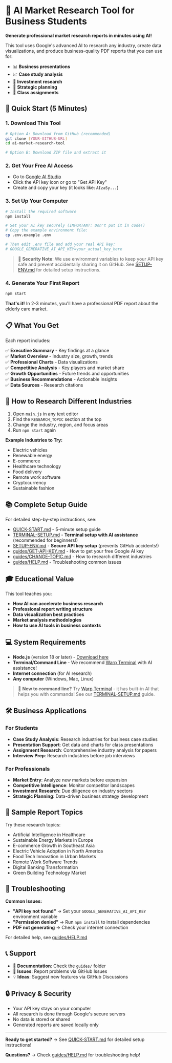 # 🤖 AI Market Research Tool for Business Students

**Generate professional market research reports in minutes using AI!**

This tool uses Google's advanced AI to research any industry, create data visualizations, and produce business-quality PDF reports that you can use for:

- 📊 **Business presentations**
- 📈 **Case study analysis** 
- 💼 **Investment research**
- 🎯 **Strategic planning**
- 📝 **Class assignments**

## 🚀 Quick Start (5 Minutes)

### 1. Download This Tool
```bash
# Option A: Download from GitHub (recommended)
git clone [YOUR-GITHUB-URL]
cd ai-market-research-tool

# Option B: Download ZIP file and extract it
```

### 2. Get Your Free AI Access
- Go to [Google AI Studio](https://aistudio.google.com/prompts/new_chat)
- Click the API key icon or go to "Get API Key"
- Create and copy your key (it looks like: `AIzaSy...`)

### 3. Set Up Your Computer
```bash
# Install the required software
npm install

# Set your AI key securely (IMPORTANT: Don't put it in code!)
# Copy the example environment file:
cp .env.example .env

# Then edit .env file and add your real API key:
# GOOGLE_GENERATIVE_AI_API_KEY=your_actual_key_here
```

> 🔐 **Security Note**: We use environment variables to keep your API key safe and prevent accidentally sharing it on GitHub. See [SETUP-ENV.md](SETUP-ENV.md) for detailed setup instructions.

### 4. Generate Your First Report
```bash
npm start
```

**That's it!** In 2-3 minutes, you'll have a professional PDF report about the elderly care market.

## 📋 What You Get

Each report includes:

✅ **Executive Summary** - Key findings at a glance  
✅ **Market Overview** - Industry size, growth, trends  
✅ **Professional Charts** - Data visualizations  
✅ **Competitive Analysis** - Key players and market share  
✅ **Growth Opportunities** - Future trends and opportunities  
✅ **Business Recommendations** - Actionable insights  
✅ **Data Sources** - Research citations  

## 🎯 How to Research Different Industries

1. Open `main.js` in any text editor
2. Find the `RESEARCH_TOPIC` section at the top
3. Change the industry, region, and focus areas
4. Run `npm start` again

**Example Industries to Try:**
- Electric vehicles
- Renewable energy  
- E-commerce
- Healthcare technology
- Food delivery
- Remote work software
- Cryptocurrency
- Sustainable fashion

## 📚 Complete Setup Guide

For detailed step-by-step instructions, see:
- [QUICK-START.md](QUICK-START.md) - 5-minute setup guide
- [TERMINAL-SETUP.md](TERMINAL-SETUP.md) - **Terminal setup with AI assistance** (recommended for beginners!)
- [SETUP-ENV.md](SETUP-ENV.md) - **Secure API key setup** (prevents GitHub accidents!)
- [guides/GET-API-KEY.md](guides/GET-API-KEY.md) - How to get your free Google AI key
- [guides/CHANGE-TOPIC.md](guides/CHANGE-TOPIC.md) - How to research different industries
- [guides/HELP.md](guides/HELP.md) - Troubleshooting common issues

## 🎓 Educational Value

This tool teaches you:
- **How AI can accelerate business research**
- **Professional report writing structure**
- **Data visualization best practices**
- **Market analysis methodologies**
- **How to use AI tools in business contexts**

## 💻 System Requirements

- **Node.js** (version 18 or later) - [Download here](https://nodejs.org/)
- **Terminal/Command Line** - We recommend [Warp Terminal](https://www.warp.dev/terminal) with AI assistance!
- **Internet connection** (for AI research)
- **Any computer** (Windows, Mac, Linux)

> 🤖 **New to command line?** Try [Warp Terminal](https://www.warp.dev/terminal) - it has built-in AI that helps you with commands! See our [TERMINAL-SETUP.md](TERMINAL-SETUP.md) guide.

## 🛠️ Business Applications

### For Students
- **Case Study Analysis**: Research industries for business case studies
- **Presentation Support**: Get data and charts for class presentations  
- **Assignment Research**: Comprehensive industry analysis for papers
- **Interview Prep**: Research industries before job interviews

### For Professionals  
- **Market Entry**: Analyze new markets before expansion
- **Competitive Intelligence**: Monitor competitor landscapes
- **Investment Research**: Due diligence on industry sectors
- **Strategic Planning**: Data-driven business strategy development

## 🎯 Sample Report Topics

Try these research topics:
- Artificial Intelligence in Healthcare
- Sustainable Energy Markets in Europe  
- E-commerce Growth in Southeast Asia
- Electric Vehicle Adoption in North America
- Food Tech Innovation in Urban Markets
- Remote Work Software Trends
- Digital Banking Transformation
- Green Building Technology Market

## 🔧 Troubleshooting

**Common Issues:**
- **"API key not found"** → Set your `GOOGLE_GENERATIVE_AI_API_KEY` environment variable
- **"Permission denied"** → Run `npm install` to install dependencies
- **PDF not generating** → Check your internet connection

For detailed help, see [guides/HELP.md](guides/HELP.md)

## 📞 Support

- 📖 **Documentation**: Check the `guides/` folder
- 🐛 **Issues**: Report problems via GitHub Issues
- 💡 **Ideas**: Suggest new features via GitHub Discussions

## 🔒 Privacy & Security

- Your API key stays on your computer
- All research is done through Google's secure servers
- No data is stored or shared
- Generated reports are saved locally only

---

**Ready to get started?** → See [QUICK-START.md](QUICK-START.md) for detailed setup instructions!

**Questions?** → Check [guides/HELP.md](guides/HELP.md) for troubleshooting help!